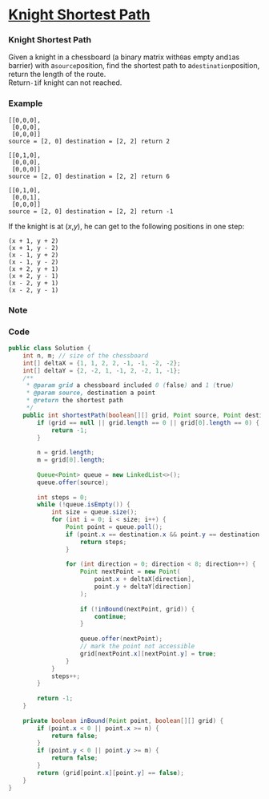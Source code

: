 # [Knight Shortest Path](https://www.lintcode.com/problem/knight-shortest-path/description)

### Knight Shortest Path

Given a knight in a chessboard \(a binary matrix with`0`as empty and`1`as barrier\) with a`source`position, find the shortest path to a`destination`position, return the length of the route.  
Return`-1`if knight can not reached.

### Example

```
[[0,0,0],
 [0,0,0],
 [0,0,0]]
source = [2, 0] destination = [2, 2] return 2

[[0,1,0],
 [0,0,0],
 [0,0,0]]
source = [2, 0] destination = [2, 2] return 6

[[0,1,0],
 [0,0,1],
 [0,0,0]]
source = [2, 0] destination = [2, 2] return -1

```

If the knight is at \(_x_,_y_\), he can get to the following positions in one step:

```
(x + 1, y + 2)
(x + 1, y - 2)
(x - 1, y + 2)
(x - 1, y - 2)
(x + 2, y + 1)
(x + 2, y - 1)
(x - 2, y + 1)
(x - 2, y - 1)
```

###  Note

### Code

```java
public class Solution {
    int n, m; // size of the chessboard
    int[] deltaX = {1, 1, 2, 2, -1, -1, -2, -2};
    int[] deltaY = {2, -2, 1, -1, 2, -2, 1, -1};
    /**
     * @param grid a chessboard included 0 (false) and 1 (true)
     * @param source, destination a point
     * @return the shortest path 
     */
    public int shortestPath(boolean[][] grid, Point source, Point destination) {
        if (grid == null || grid.length == 0 || grid[0].length == 0) {
            return -1;
        }
        
        n = grid.length;
        m = grid[0].length;
        
        Queue<Point> queue = new LinkedList<>();
        queue.offer(source);
        
        int steps = 0;
        while (!queue.isEmpty()) {
            int size = queue.size();
            for (int i = 0; i < size; i++) {
                Point point = queue.poll();
                if (point.x == destination.x && point.y == destination.y) {
                    return steps;
                }
                
                for (int direction = 0; direction < 8; direction++) {
                    Point nextPoint = new Point(
                        point.x + deltaX[direction],
                        point.y + deltaY[direction]
                    );
                    
                    if (!inBound(nextPoint, grid)) {
                        continue;
                    }
                    
                    queue.offer(nextPoint);
                    // mark the point not accessible
                    grid[nextPoint.x][nextPoint.y] = true;
                }
            }
            steps++;
        }
        
        return -1;
    }
    
    private boolean inBound(Point point, boolean[][] grid) {
        if (point.x < 0 || point.x >= n) {
            return false;
        }
        if (point.y < 0 || point.y >= m) {
            return false;
        }
        return (grid[point.x][point.y] == false);
    }
}
```




